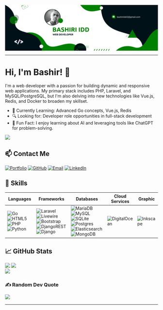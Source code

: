 <img align="center" alt="Profile_banner" src="https://github.com/bashirii/Green-B/blob/main/images/profile_banner.png?raw=true" />
<hr />

# Hi, I'm Bashir! 👋

I'm a web developer with a passion for building dynamic and responsive web applications. My primary stack includes PHP, Laravel, and MySQL/PostgreSQL, but I'm also delving into new technologies like Vue.js, Redis, and Docker to broaden my skillset.

- 🌱 Currently Learning: Advanced Go concepts, Vue.js, Redis
- 🔍 Looking for: Developer role opportunities in full-stack development
- 📝 Fun Fact: I enjoy learning about AI and leveraging tools like ChatGPT for problem-solving.

[![](https://visitcount.itsvg.in/api?id=bashirii&icon=0&color=3)](https://visitcount.itsvg.in)

## 📫 Contact Me

[![Portfolio](https://img.shields.io/badge/Portfolio-%23000000.svg?style=flat&logo=firefox&logoColor=white)](https://bashir-portfolio.com)
[![GitHub](https://img.shields.io/badge/GitHub-%2312100E.svg?style=flat&logo=github&logoColor=white)](https://github.com/bashirii)
[![Email](https://img.shields.io/badge/Email-D14836?style=flat&logo=gmail&logoColor=white)](mailto:your-email@example.com)
[![LinkedIn](https://img.shields.io/badge/LinkedIn-%230077B5.svg?style=flat&logo=linkedin&logoColor=white)](https://linkedin.com/in/bashirii)

## 🔧 Skills

| Languages                                                                                                                                                                                                                                                                                                                                                                         | Frameworks                                                                                                                                                                                                                                                                                                                                                                                                                                                                                                                                                           | Databases                                                                                                                                                                                                                                                                                                                                                                                                                                                                                                                                                                                                                                     | Cloud Services                                                                                                        | Graphic                                                                                             |
| --------------------------------------------------------------------------------------------------------------------------------------------------------------------------------------------------------------------------------------------------------------------------------------------------------------------------------------------------------------------------------- | -------------------------------------------------------------------------------------------------------------------------------------------------------------------------------------------------------------------------------------------------------------------------------------------------------------------------------------------------------------------------------------------------------------------------------------------------------------------------------------------------------------------------------------------------------------------- | --------------------------------------------------------------------------------------------------------------------------------------------------------------------------------------------------------------------------------------------------------------------------------------------------------------------------------------------------------------------------------------------------------------------------------------------------------------------------------------------------------------------------------------------------------------------------------------------------------------------------------------------- | --------------------------------------------------------------------------------------------------------------------- | --------------------------------------------------------------------------------------------------- |
| ![Go](https://img.shields.io/badge/go-%2300ADD8.svg?style=flat&logo=go&logoColor=white) ![HTML5](https://img.shields.io/badge/html5-%23E34F26.svg?style=flat&logo=html5&logoColor=white) ![PHP](https://img.shields.io/badge/php-%23777BB4.svg?style=flat&logo=php&logoColor=white) ![Python](https://img.shields.io/badge/python-3670A0?style=flat&logo=python&logoColor=ffdd54) | ![Laravel](https://img.shields.io/badge/laravel-%23FF2D20.svg?style=flat&logo=laravel&logoColor=white) ![Livewire](https://img.shields.io/badge/livewire-%234e56a6.svg?style=flat&logo=livewire&logoColor=white) ![Bootstrap](https://img.shields.io/badge/bootstrap-%238511FA.svg?style=flat&logo=bootstrap&logoColor=white) ![DjangoREST](https://img.shields.io/badge/DJANGO-REST-ff1709?style=flat&logo=django&logoColor=white&color=ff1709&labelColor=gray) ![Django](https://img.shields.io/badge/django-%23092E20.svg?style=flat&logo=django&logoColor=white) | ![MariaDB](https://img.shields.io/badge/MariaDB-003545?style=flat&logo=mariadb&logoColor=white) ![MySQL](https://img.shields.io/badge/mysql-4479A1.svg?style=flat&logo=mysql&logoColor=white) ![SQLite](https://img.shields.io/badge/sqlite-%2307405e.svg?style=flat&logo=sqlite&logoColor=white) ![Postgres](https://img.shields.io/badge/postgres-%23316192.svg?style=flat&logo=postgresql&logoColor=white) ![Elasticsearch](https://img.shields.io/badge/elasticsearch-%230377CC.svg?style=flat&logo=elasticsearch&logoColor=white) ![MongoDB](https://img.shields.io/badge/MongoDB-%234ea94b.svg?style=flat&logo=mongodb&logoColor=white) | ![DigitalOcean](https://img.shields.io/badge/DigitalOcean-%230167ff.svg?style=flat&logo=digitalOcean&logoColor=white) | ![Inkscape](https://img.shields.io/badge/Inkscape-e0e0e0?style=flat&logo=inkscape&logoColor=080A13) |

## 📈 GitHub Stats

![](https://github-readme-stats.vercel.app/api/top-langs/?username=bashirii&theme=github_dark&hide_border=false&include_all_commits=false&count_private=false&layout=compact)
![](https://github-readme-stats.vercel.app/api?username=bashirii&theme=github_dark&hide_border=false&include_all_commits=false&count_private=false)<br />
![](https://github-readme-streak-stats.herokuapp.com/?user=bashirii&theme=github_dark&hide_border=false)

### ✍️ Random Dev Quote

![](https://quotes-github-readme.vercel.app/api?type=horizontal&theme=dark)

---
